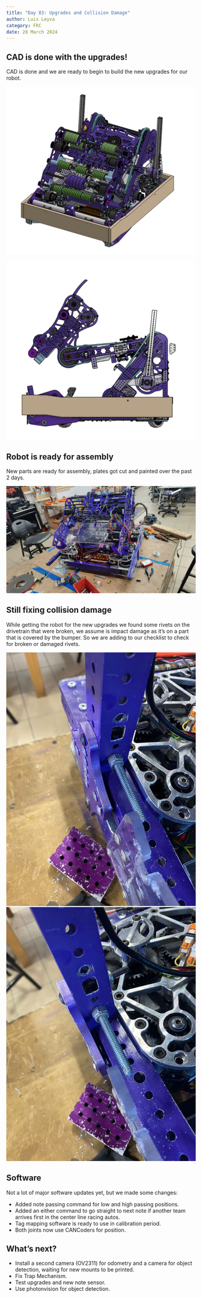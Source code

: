 ```yaml
---
title: "Day 83: Upgrades and Collision Damage"
author: Luis Leyva
category: FRC
date: 28 March 2024
---
```


## CAD is done with the upgrades!

CAD is done and we are ready to begin to build the new upgrades for our robot.

![Untitled](Day-83/Untitled.png)

![Untitled](Day-83/Untitled%201.png)

## Robot is ready for assembly

New parts are ready for assembly, plates got cut and painted over the past 2 days.

![WhatsApp Image 2024-03-28 at 1.04.51 PM.jpeg](Day-83/WhatsApp_Image_2024-03-28_at_1.04.51_PM.jpeg)

## Still fixing collision damage

While getting the robot for the new upgrades we found some rivets on the drivetrain that were broken, we assume is impact damage as it’s on a part that is covered by the bumper. So we are adding to our checklist to check for broken or damaged rivets.

![Damage1](Day-83/Damage1.jpeg)
![Damage2](Day-83/Damage2.jpeg)

## Software

Not a lot of major software updates yet, but we made some changes:

-   Added note passing command for low and high passing positions.
-   Added an either command to go straight to next note if another team arrives first in the center line racing autos.
-   Tag mapping software is ready to use in calibration period.
-   Both joints now use CANCoders for position.

## What’s next?

-   Install a second camera (OV2311) for odometry and a camera for object detection, waiting for new mounts to be printed.
-   Fix Trap Mechanism.
-   Test upgrades and new note sensor.
-   Use photonvision for object detection.
